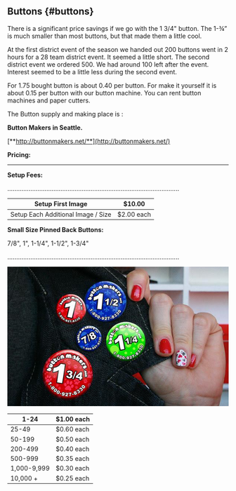 ## Buttons {#buttons}

There is a significant price savings if we go with the 1 3/4&quot; button. The 1-¾” is much smaller than most buttons, but that made them a little cool.

At the first district event of the season we handed out 200 buttons went in 2 hours for a 28 team district event. It seemed a little short. The second district event we ordered 500\. We had around 100 left after the event. Interest seemed to be a little less during the second event.

For 1.75 bought button is about 0.40 per button. For make it yourself it is about 0.15 per button with our button machine. You can rent button machines and paper cutters.

The Button supply and making place is :

**Button Makers in Seattle.**

[**http://buttonmakers.net/**](http://buttonmakers.net/)

**Pricing:**

_________________________________________________________________________________________

**Setup Fees:**

.................................................................................................

| Setup First Image | $10.00 |
| --- | --- |
| Setup Each Additional Image / Size | $2.00 each |

**Small Size Pinned Back Buttons:**

7/8&quot;, 1&quot;, 1-1/4&quot;, 1-1/2&quot;, 1-3/4&quot;

.................................................................................................

![custom buttons small](../assets/custom_buttons_small.jpeg)

| 1-24 | $1.00 each |
| --- | --- |
| 25-49 | $0.60 each |
| 50-199 | $0.50 each |
| 200-499 | $0.40 each |
| 500-999 | $0.35 each |
| 1,000-9,999 | $0.30 each |
| 10,000 + | $0.25 each |